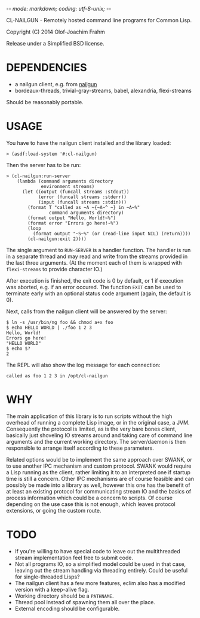 -*- mode: markdown; coding: utf-8-unix; -*-

CL-NAILGUN - Remotely hosted command line programs for Common Lisp.

Copyright (C) 2014 Olof-Joachim Frahm

Release under a Simplified BSD license.

# DEPENDENCIES

- a nailgun client, e.g. from [nailgun]
- bordeaux-threads, trivial-gray-streams, babel, alexandria, flexi-streams

Should be reasonably portable.

# USAGE

You have to have the nailgun client installed and the library loaded:

    > (asdf:load-system '#:cl-nailgun)

Then the server has to be run:

    > (cl-nailgun:run-server
        (lambda (command arguments directory
                 environment streams)
          (let ((output (funcall streams :stdout))
                (error (funcall streams :stderr))
                (input (funcall streams :stdin)))
            (format T "called as ~A ~{~A~^ ~} in ~A~%"
                    command arguments directory)
            (format output "Hello, World!~%")
            (format error "Errors go here!~%")
            (loop
              (format output "~S~%" (or (read-line input NIL) (return))))
            (cl-nailgun:exit 2))))

The single argument to `RUN-SERVER` is a handler function.  The handler
is run in a separate thread and may read and write from the streams
provided in the last three arguments.  (At the moment each of them is
wrapped with `flexi-streams` to provide character IO.)

After execution is finished, the exit code is 0 by default, or 1 if
execution was aborted, e.g. if an error occured.  The function `EXIT`
can be used to terminate early with an optional status code argument
(again, the default is 0).

Next, calls from the nailgun client will be answered by the server:

    $ ln -s /usr/bin/ng foo && chmod a+x foo
    $ echo HELLO WORLD | ./foo 1 2 3
    Hello, World!
    Errors go here!
    "HELLO WORLD"
    $ echo $?
    2

The REPL will also show the log message for each connection:

    called as foo 1 2 3 in /opt/cl-nailgun

# WHY

The main application of this library is to run scripts without the high
overhead of running a complete Lisp image, or in the original case, a
JVM.  Consequently the protocol is limited, as is the very bare bones
client, basically just shoveling IO streams around and taking care of
command line arguments and the current working directory.  The
server/daemon is then responsible to arrange itself according to these
parameters.

Related options would be to implement the same approach over SWANK, or
to use another IPC mechanism and custom protocol.  SWANK would require a
Lisp running as the client, rather limiting it to an interpreted one if
startup time is still a concern.  Other IPC mechanisms are of course
feasible and can possibly be made into a library as well, however this
one has the benefit of at least an existing protocol for communicating
stream IO and the basics of process information which could be a concern
to scripts.  Of course depending on the use case this is not enough,
which leaves protocol extensions, or going the custom route.

# TODO

- If you're willing to have special code to leave out the multithreaded
  stream implementation feel free to submit code.
- Not all programs IO, so a simplified model could be used in that case,
  leaving out the stream handling via threading entirely.  Could be useful for
  single-threaded Lisps?
- The nailgun client has a few more features, eclim also has a modified version
  with a keep-alive flag.
- Working directory should be a `PATHNAME`.
- Thread pool instead of spawning them all over the place.
- External encoding should be configurable.

[nailgun]: <https://github.com/martylamb/nailgun> "nailgun"
